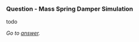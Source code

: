 ### Question - Mass Spring Damper Simulation

todo

_Go to [answer](https://github.com/enesdemirag/programming-exercises/blob/master/answers/mass-spring-damper-simulation.md)._
